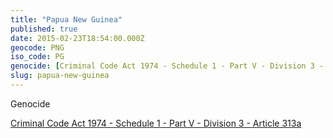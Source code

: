 ```yaml
---
title: "Papua New Guinea"
published: true
date: 2015-02-23T18:54:00.000Z
geocode: PNG
iso_code: PG
genocide: [Criminal Code Act 1974 - Schedule 1 - Part V - Division 3 - Article 313a](https://iccdb.hrlc.net/data/doc/588/keyword/46/)
slug: papua-new-guinea
---
```

Genocide

[Criminal Code Act 1974 - Schedule 1 - Part V - Division 3 - Article 313a](https://iccdb.hrlc.net/data/doc/588/keyword/46/)


